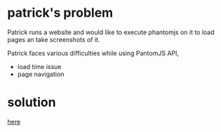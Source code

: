 # patrick's problem

Patrick runs a website and would like to execute phantomjs on it to load pages
an take screenshots of it.

Patrick faces various difficulties while using PantomJS API,
- load time issue
- page navigation

# solution
[here](phantom.js)
